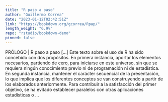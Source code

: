 ```yaml
---
title: "R paso a paso"
author: "Guillermo Correa"
date: "2023-01-12T02:42:51Z"
link: "https://bookdown.org/gcorrea/Rpap/"
length_weight: "6.9%"
repo: "rstudio/bookdown-demo"
pinned: false
---
```


PRÓLOGO | R paso a paso [...] Este texto sobre el uso de R ha sido concebido con dos propósitos. En primera instancia, aportar los elementos necesarios, partiendo de cero, para iniciarse en este universo, sin que se requiera ningún conocimiento previo ni de programación ni de estadística. En segunda instancia, mantener el carácter secuencial de la presentación, lo que implica que los diferentes conceptos se van construyendo a partir de los elaborados anteriormente. Para contribuir a la satisfacción del primer objetivo, se ha evitado establecer paralelos con otras aplicaciones estadísticas o ...
